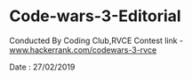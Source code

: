 # Code-wars-3-Editorial
Conducted By Coding Club,RVCE
Contest link - www.hackerrank.com/codewars-3-rvce

Date : 27/02/2019
